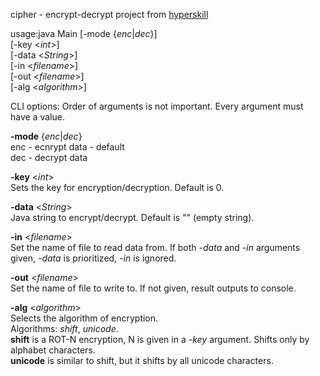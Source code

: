 cipher - encrypt-decrypt project from [hyperskill](https://hyperskill.org/projects/46)


usage:java Main [-mode {_enc_|_dec_}]   
                [-key <_int_>]   
                [-data <_String_>]   
                [-in <_filename_>]   
                [-out <_filename_>]  
                [-alg <_algorithm_>]  

CLI options:
Order of arguments is not important. Every argument must have a value.

  **-mode** {_enc_|_dec_}  
     enc - ecnrypt data - default  
     dec - decrypt data  
     
  **-key** <_int_>  
     Sets the key for encryption/decryption. Default is 0.  
     
  **-data** <_String_>   
     Java string to encrypt/decrypt. Default is "" (empty string).  
  
  **-in** <_filename_>  
     Set the name of file to read data from. If both _-data_ and _-in_ arguments given, _-data_ is prioritized, _-in_ is ignored.
     
  **-out** <_filename_>  
   Set the name of file to write to. If not given, result outputs to console.  
     
  **-alg** <_algorithm_>  
     Selects the algorithm of encryption.  
     Algorithms: _shift_, _unicode_.  
     **shift** is a ROT-N encryption, N is given in a _-key_ argument. Shifts only by alphabet characters.  
     **unicode** is similar to shift, but it shifts by all unicode characters.  
     
